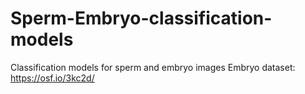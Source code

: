 # Sperm-Embryo-classification-models
Classification models for sperm and embryo images 
Embryo dataset: https://osf.io/3kc2d/
